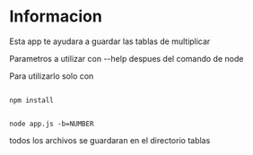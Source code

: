 # Informacion

Esta app te ayudara a guardar las tablas de multiplicar

Parametros a utilizar con --help despues del comando de node

Para utilizarlo solo con

<code>
npm install

node app.js -b=NUMBER
</code>

todos los archivos se guardaran en el directorio tablas
